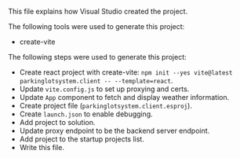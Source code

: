 This file explains how Visual Studio created the project.

The following tools were used to generate this project:
- create-vite

The following steps were used to generate this project:
- Create react project with create-vite: `npm init --yes vite@latest parkinglotsystem.client -- --template=react`.
- Update `vite.config.js` to set up proxying and certs.
- Update `App` component to fetch and display weather information.
- Create project file (`parkinglotsystem.client.esproj`).
- Create `launch.json` to enable debugging.
- Add project to solution.
- Update proxy endpoint to be the backend server endpoint.
- Add project to the startup projects list.
- Write this file.
